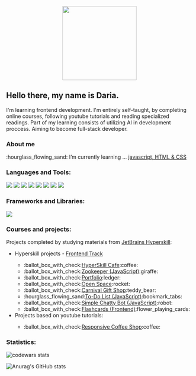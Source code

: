<!--
**Evna07/Evna07** is a ✨ _special_ ✨ repository because its `README.md` (this file) appears on your GitHub profile.

Here are some ideas to get you started:

- 🔭 I’m currently working on ...
- 🌱 I’m currently learning ...
- 👯 I’m looking to collaborate on ...
- 🤔 I’m looking for help with ...
- 💬 Ask me about ...
- 📫 How to reach me: ...
- 😄 Pronouns: ...
- ⚡ Fun fact: ...
-->

<!--fun stuff
  badges https://shields.io/
  gifs https://giphy.com/search/coding
  to finish this page https://www.sitepoint.com/github-profile-readme/
  my inspiration https://github.com/Alena2020
-->
<!--stuff to check out
https://www.simplilearn.com/front-end-developer-free-course-skillup
https://www.theodinproject.com/paths/foundations/courses/foundations
-->
<!--autko
https://www.fiat.pl/configurator/#/500-bev/500-bev-my23/nuova-500/00332M122000/
-->
<!--https://www.amazon.pl/Sony-HT-SF150-l%C4%85czno%C5%9Bci%C4%85-Bluetooth-technologi%C4%85/dp/B078Y5Q6W9/ref=sr_1_2_sspa?__mk_pl_PL=%C3%85M%C3%85%C5%BD%C3%95%C3%91&crid=1NBMXQLFNUGD6&keywords=soundbar&qid=1683635317&sprefix=soundbar%2Caps%2C179&sr=8-2-spons&sp_csd=d2lkZ2V0TmFtZT1zcF9hdGY&th=1

https://www.amazon.pl/drewniane-balkonowe-akacjowego-zatrzaskowy-atmosferyczne/dp/B0BZPLXQTF/ref=sr_1_16?__mk_pl_PL=%C3%85M%C3%85%C5%BD%C3%95%C3%91&crid=25MRUQZKGJ0OJ&keywords=P%C5%82ytki%2Btarasowe%2Bdrewniane&qid=1684226366&sprefix=p%C5%82ytki%2Btarasowe%2Bdrewniane%2Caps%2C224&sr=8-16&th=1

https://www.amazon.pl/MARAPON%C2%AE-Statyczna-Samoprzylepna-EBookiem-Profesjonalnymi/dp/B07CT59FK9/ref=sr_1_1?__mk_pl_PL=%C3%85M%C3%85%C5%BD%C3%95%C3%91&crid=1CUXRA7UGFHLZ&keywords=window%2Bfilm&qid=1684227922&refinements=p_72%3A20875468031&rnid=20875467031&sprefix=window%2Bfilm%2Caps%2C135&sr=8-1&th=1

https://allegro.pl/oferta/oslona-balkonowa-parawan-na-balkon-90x300cm-11920648149

https://www.amazon.pl/Jywmsc-wodoodporny-magnetyczny-zatrzaskowy-Uniwersalny/dp/B07Y1Q4TQN/ref=sr_1_271?__mk_pl_PL=%C3%85M%C3%85%C5%BD%C3%95%C3%91&keywords=plecak+skorzany&qid=1687425964&refinements=p_n_size_two_browse-vebin%3A20875492031&rnid=20875490031&s=fashion&sr=1-271

https://www.amazon.pl/Samsung-SM-T733N-Qualcomm-Snapdragon-Android/dp/B09BJV8V6T/ref=sr_1_5?__mk_pl_PL=%C3%85M%C3%85%C5%BD%C3%95%C3%91&crid=1WF7XEZ468DHJ&keywords=galaxy+tab+s7&qid=1687424297&sprefix=galaxy+tab+s7%2Caps%2C250&sr=8-5

https://www.amazon.pl/BOOX-Tab-ePapar-Android-G-Sensor/dp/B0BNZZ4N24/ref=sr_1_6?keywords=eink+reader&qid=1687429616&refinements=p_89%3ABOOX&rnid=21074364031&s=electronics&sprefix=eink%2Caps%2C197&sr=1-6#customerReviews

https://www.amazon.pl/Sony-HT-SF150-l%C4%85czno%C5%9Bci%C4%85-Bluetooth-technologi%C4%85/dp/B078Y5Q6W9/ref=sr_1_18?__mk_pl_PL=%C3%85M%C3%85%C5%BD%C3%95%C3%91&crid=1TKG9Q1NFJFLR&keywords=soundbar&qid=1687431014&rnid=20876071031&sprefix=soundbar%2Caps%2C196&sr=8-18

https://www.amazon.pl/Dr-Martens-Vegan-1460-Martensy/dp/B004SI1QKI/ref=sr_1_90?psc=1&qid=1687431157&refinements=p_n_size_browse-vebin%3A20922388031%2Cp_n_size_two_browse-vebin%3A20875492031%2Cp_n_fulfilled_by_amazon%3A20876072031&s=apparel&sr=1-90

https://www.amazon.pl/Ring-Fit-Adventure-Nintendo-Switch/dp/B07XTVTRLZ/ref=sr_1_1?__mk_pl_PL=%C3%85M%C3%85%C5%BD%C3%95%C3%91&crid=JGJVXCAUMPNM&keywords=ring+fit+adventure&qid=1687431269&rnid=20876071031&sprefix=ring+fit+adventure%2Caps%2C224&sr=8-1

https://www.amazon.pl/Philips-243V7QDSB-monitor-1920-czarny/dp/B06Y13QBYL/ref=sr_1_1?__mk_pl_PL=%C3%85M%C3%85%C5%BD%C3%95%C3%91&crid=3DR5D27NHDXYY&keywords=monitor&qid=1687433158&rnid=20876071031&sprefix=monitor%2Caps%2C206&sr=8-1

https://www.amazon.pl/Honneeo-Szklany-pokrywka-mieszadlem-szczotk%C4%85/dp/B08K3N86BT/ref=sr_1_24?__mk_pl_PL=%C3%85M%C3%85%C5%BD%C3%95%C3%91&crid=1CBD1WYZFG3HV&keywords=dzbanek+ceramiczny+2l&qid=1687435997&rnid=20876071031&sprefix=dzbanek+ceramiczny+2l%2Caps%2C231&sr=8-24

https://www.amazon.pl/Longita-Pier%C5%9Bcie%C5%84-chirurgiczna-sze%C5%9Bcienna-nierdzewna/dp/B0BKZJJSDD/ref=sr_1_66?__mk_pl_PL=%C3%85M%C3%85%C5%BD%C3%95%C3%91&crid=1TT3UXSTYFFYG&keywords=srebrny+piercing&qid=1687443287&rnid=20876071031&sprefix=srebrny+pier%2Caps%2C195&sr=8-66

https://www.amazon.pl/T4U-ceramiczne-doniczki-sukulenty-zaokr%C4%85glony/dp/B01EUCGJ1M?pf_rd_r=Z8S11XHK5DNW5ENB215P&pf_rd_t=Events&pf_rd_i=deals&pf_rd_p=32e1890c-8400-445a-9a31-127d91c80b1f&pf_rd_s=slot-14&ref=dlx_deals_gd_dcl_img_63_56853ae0_dt_sl14_1f
-->
<div id ="header" align="center">
  <img src="https://cdn.pixabay.com/photo/2021/03/27/06/31/code-6127616_960_720.png" width="200"/>
</div>
<!--introduction-->
<h2>Hello there, my name is Daria.</h2>
<p>I'm learning frontend development. I'm entirely self-taught, by completing online courses, following youtube tutorials and reading specialized readings. Part of my learning consists of utilizing AI in development proccess. Aiming to become full-stack developer.</p>
<!--about me-->
<h3>About me</h3>
<p>:hourglass_flowing_sand: I’m currently learning ... <a href="https://hyperskill.org/tracks/5">javascript, HTML & CSS</a></p>
<!--languages and tools-->
<h3>Languages and Tools:</h3>
<div>
  <a href="https://developer.mozilla.org/ru/docs/Web/JavaScript"><img src="https://img.shields.io/badge/-JAVASCRIPT-yellow"/></a>
  <a href="https://developer.mozilla.org/en-US/docs/Web/HTML"><img src="https://img.shields.io/badge/-HTML-orange"/></a>
  <a href="https://developer.mozilla.org/en-US/docs/Web/CSS"><img src="https://img.shields.io/badge/-CSS-blue"/></a>
  <a href="https://pl.wikipedia.org/wiki/Visual_Studio_Code"><img src="https://img.shields.io/badge/-VISUAL_STUDIO-14b3e3"/></a>
  <a href="https://www.jetbrains.com/webstorm/"><img src="https://img.shields.io/badge/-WEBSTORM-222324"/></a>
  <a href="https://openai.com/blog/chatgpt"><img src="https://img.shields.io/badge/-CHATGPT-78cc8f"/></a>
  <a href="https://dream.ai/"><img src="https://img.shields.io/badge/-DREAM_BY_WOMBO-lavender"/></a>
  <a href="https://www.figma.com/"><img src="https://img.shields.io/badge/-FIGMA-DD4FF9"/></a>
</div>
<!--frameworks and libraries-->
<h3>Frameworks and Libraries:</h3>
<div>
  <img src="https://img.shields.io/badge/-BOOTSTRAP-purple"/>
</div>
<!--courses and projects-->
<h3>Courses and projects:</h3>
<p>Projects completed by studying materials from <a href="https://hyperskill.org/tracks">JetBrains Hyperskill</a>:</p>
<ul>
  <li>Hyperskill projects - <a href="https://hyperskill.org/tracks/5">Frontend Track</a></li>
  <ul>
    <li>:ballot_box_with_check:<a href="https://github.com/Evna07/Hyperskill-Cafe">HyperSkill Cafe</a>:coffee:</li>
    <li>:ballot_box_with_check:<a href="https://github.com/Evna07/Zookeeper-Javascript">Zookeeper (JavaScript)</a>:giraffe:</li>
    <li>:ballot_box_with_check:<a href="https://github.com/Evna07/Portfolio">Portfolio</a>:ledger:</li>
    <li>:ballot_box_with_check:<a href="https://github.com/Evna07/Open-Space">Open Space</a>:rocket:</li>
    <li>:ballot_box_with_check:<a href="https://github.com/Evna07/Carnival-gift-shop">Carnival Gift Shop</a>:teddy_bear:</li>
    <li>:hourglass_flowing_sand:<a href="">To-Do List (JavaScript)</a>:bookmark_tabs:</li>
    <li>:ballot_box_with_check:<a href="">Simple Chatty Bot (JavaScript)</a>:robot:</li>
    <li>:ballot_box_with_check:<a href="https://github.com/Evna07/Flashcards-Frontend">Flashcards (Frontend)</a>:flower_playing_cards:</li>
  </ul>
<li>Projects based on youtube tutorials:</li>
  <ul>
    <li>:ballot_box_with_check:<a href="https://github.com/Evna07/Coffee-Shop#coffee-shop">Responsive Coffee Shop</a>:coffee:</li>
  </ul>
</ul>
<!--operating systems-->

<!--top languages-->
<h3>Statistics:</h3>

![codewars stats](https://www.codewars.com/users/Evna07/badges/small)

![Anurag's GitHub stats](https://github-readme-stats.vercel.app/api/top-langs/?username=evna07&show_icons=true&theme=blueberry)
